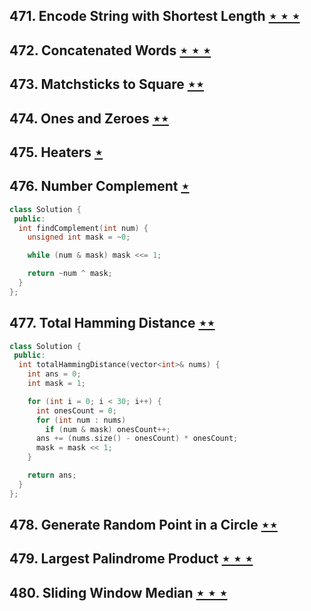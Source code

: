 ## 471. Encode String with Shortest Length [$\star\star\star$](https://leetcode.com/problems/encode-string-with-shortest-length)

## 472. Concatenated Words [$\star\star\star$](https://leetcode.com/problems/concatenated-words)

## 473. Matchsticks to Square [$\star\star$](https://leetcode.com/problems/matchsticks-to-square)

## 474. Ones and Zeroes [$\star\star$](https://leetcode.com/problems/ones-and-zeroes)

## 475. Heaters [$\star$](https://leetcode.com/problems/heaters)

## 476. Number Complement [$\star$](https://leetcode.com/problems/number-complement)

```cpp
class Solution {
 public:
  int findComplement(int num) {
    unsigned int mask = ~0;

    while (num & mask) mask <<= 1;

    return ~num ^ mask;
  }
};
```

## 477. Total Hamming Distance [$\star\star$](https://leetcode.com/problems/total-hamming-distance)

```cpp
class Solution {
 public:
  int totalHammingDistance(vector<int>& nums) {
    int ans = 0;
    int mask = 1;

    for (int i = 0; i < 30; i++) {
      int onesCount = 0;
      for (int num : nums)
        if (num & mask) onesCount++;
      ans += (nums.size() - onesCount) * onesCount;
      mask = mask << 1;
    }

    return ans;
  }
};
```

## 478. Generate Random Point in a Circle [$\star\star$](https://leetcode.com/problems/generate-random-point-in-a-circle)

## 479. Largest Palindrome Product [$\star\star\star$](https://leetcode.com/problems/largest-palindrome-product)

## 480. Sliding Window Median [$\star\star\star$](https://leetcode.com/problems/sliding-window-median)
